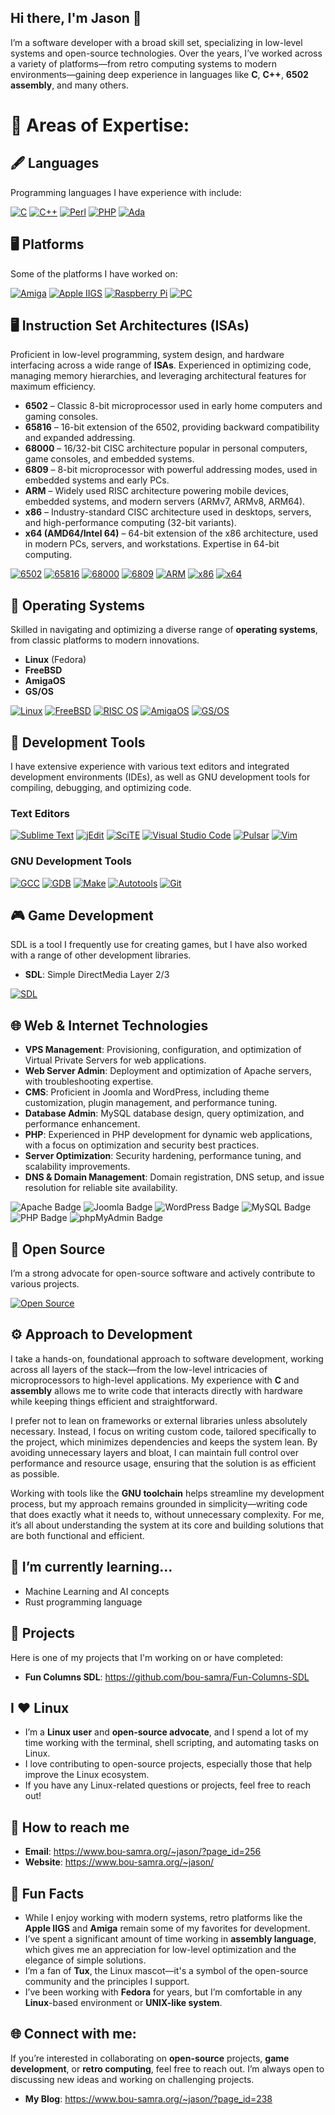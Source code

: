 ## Hi there, I'm Jason 👋

I’m a software developer with a broad skill set, specializing in low-level systems and open-source technologies. Over the years, I’ve worked across a variety of platforms—from retro computing systems to modern environments—gaining deep experience in languages like **C**, **C++**, **6502 assembly**, and many others.

# 🚀 Areas of Expertise:
## 🖋️ Languages
  Programming languages I have experience with include:
  
  [![C](https://img.shields.io/badge/-C-00599C?style=flat&logo=c&logoColor=white)](https://en.wikipedia.org/wiki/C_(programming_language))
  [![C++](https://img.shields.io/badge/-C%2B%2B-00599C?style=flat&logo=c%2B%2B&logoColor=white)](https://en.wikipedia.org/wiki/C%2B%2B)
  [![Perl](https://img.shields.io/badge/Perl-2296E8?style=flat&logo=perl&logoColor=white)](https://www.perl.org/)
  [![PHP](https://img.shields.io/badge/PHP-777BB4?style=flat&logo=php&logoColor=white)](https://www.php.net/)
  [![Ada](https://img.shields.io/badge/Ada-003B57?style=flat&logo=ada&logoColor=white)](https://en.wikipedia.org/wiki/Ada_(programming_language))

## 🖥️ Platforms  
Some of the platforms I have worked on:

[![Amiga](https://img.shields.io/badge/Amiga-ED1C24?style=flat&logo=amiga&logoColor=white)](https://en.wikipedia.org/wiki/Amiga) [![Apple IIGS](https://img.shields.io/badge/Apple_IIGS-888888?style=flat&logo=apple&logoColor=white)](https://en.wikipedia.org/wiki/Apple_IIGS) [![Raspberry Pi](https://img.shields.io/badge/Raspberry_Pi-A22846?style=flat&logo=raspberrypi&logoColor=white)](https://www.raspberrypi.org/) [![PC](https://img.shields.io/badge/PC-0078D4?style=flat&logo=windows&logoColor=white)](https://en.wikipedia.org/wiki/Personal_computer)


  ## 🖥️ **Instruction Set Architectures (ISAs)**  
Proficient in low-level programming, system design, and hardware interfacing across a wide range of **ISAs**. Experienced in optimizing code, managing memory hierarchies, and leveraging architectural features for maximum efficiency.

- **6502** – Classic 8-bit microprocessor used in early home computers and gaming consoles.
- **65816** – 16-bit extension of the 6502, providing backward compatibility and expanded addressing.
- **68000** – 16/32-bit CISC architecture popular in personal computers, game consoles, and embedded systems.
- **6809** – 8-bit microprocessor with powerful addressing modes, used in embedded systems and early PCs.
- **ARM** – Widely used RISC architecture powering mobile devices, embedded systems, and modern servers (ARMv7, ARMv8, ARM64).
- **x86** – Industry-standard CISC architecture used in desktops, servers, and high-performance computing (32-bit variants).
- **x64 (AMD64/Intel 64)** – 64-bit extension of the x86 architecture, used in modern PCs, servers, and workstations. Expertise in 64-bit computing.

[![6502](https://img.shields.io/badge/6502-8E9A94?style=flat&logo=chip&logoColor=white)](https://en.wikipedia.org/wiki/6502) [![65816](https://img.shields.io/badge/65816-7F3D3D?style=flat&logo=chip&logoColor=white)](https://en.wikipedia.org/wiki/WDC_65C816) [![68000](https://img.shields.io/badge/68000-005EB8?style=flat&logo=chip&logoColor=white)](https://en.wikipedia.org/wiki/Motorola_68000) [![6809](https://img.shields.io/badge/6809-4F1D56?style=flat&logo=chip&logoColor=white)](https://en.wikipedia.org/wiki/Motorola_6809) [![ARM](https://img.shields.io/badge/ARM-1E7D58?style=flat&logo=arm&logoColor=white)](https://www.arm.com/) [![x86](https://img.shields.io/badge/x86-00529B?style=flat&logo=intel&logoColor=white)](https://en.wikipedia.org/wiki/X86) [![x64](https://img.shields.io/badge/x64-003B56?style=flat&logo=intel&logoColor=white)](https://en.wikipedia.org/wiki/X86-64)


## 💾 Operating Systems  
Skilled in navigating and optimizing a diverse range of **operating systems**, from classic platforms to modern innovations.

- **Linux** (Fedora)  
- **FreeBSD**  
- **AmigaOS**  
- **GS/OS**

[![Linux](https://img.shields.io/badge/Linux-Fedora-1E2328?style=flat&logo=linux&logoColor=white)](https://getfedora.org/) [![FreeBSD](https://img.shields.io/badge/FreeBSD-AB5B5B?style=flat&logo=freebsd&logoColor=white)](https://www.freebsd.org/) [![RISC OS](https://img.shields.io/badge/RISC_OS-9B4F96?style=flat&logo=risc-os&logoColor=white)](https://www.riscosopen.org/) [![AmigaOS](https://img.shields.io/badge/AmigaOS-FF6200?style=flat&logo=amiga&logoColor=white)](https://www.amigaforever.com/) [![GS/OS](https://img.shields.io/badge/GS_OS-0063B1?style=flat&logo=apple&logoColor=white)](https://en.wikipedia.org/wiki/GS/OS)


## 🧰 Development Tools

I have extensive experience with various text editors and integrated development environments (IDEs), as well as GNU development tools for compiling, debugging, and optimizing code.

### Text Editors

[![Sublime Text](https://img.shields.io/badge/Sublime%20Text-FF9800?style=flat&logo=sublime-text&logoColor=white)](https://www.sublimetext.com/) [![jEdit](https://img.shields.io/badge/jEdit-1C2A2C?style=flat&logo=jedit&logoColor=white)](https://www.jedit.org/) [![SciTE](https://img.shields.io/badge/SciTE-2D537D?style=flat&logo=scite&logoColor=white)](https://www.scintilla.org/SciTE.html) [![Visual Studio Code](https://img.shields.io/badge/Visual%20Studio%20Code-0078D4?style=flat&logo=visualstudiocode&logoColor=white)](https://code.visualstudio.com/) [![Pulsar](https://img.shields.io/badge/Pulsar-414F57?style=flat&logo=atom&logoColor=white)](https://pulsar-edit.dev/) [![Vim](https://img.shields.io/badge/Vim-019733?style=flat&logo=vim&logoColor=white)](https://www.vim.org/)   

### GNU Development Tools

[![GCC](https://img.shields.io/badge/GCC-00599C?style=flat&logo=gcc&logoColor=white)](https://gcc.gnu.org/) [![GDB](https://img.shields.io/badge/GDB-FF0000?style=flat&logo=gdb&logoColor=white)](https://www.gnu.org/software/gdb/) [![Make](https://img.shields.io/badge/Make-000000?style=flat&logo=gnu&logoColor=white)](https://www.gnu.org/software/make/) [![Autotools](https://img.shields.io/badge/Autotools-2C6B8D?style=flat&logo=gnu&logoColor=white)](https://www.gnu.org/software/autoconf/) [![Git](https://img.shields.io/badge/Git-F05032?style=flat&logo=git&logoColor=white)](https://git-scm.com/)


## 🎮 Game Development
SDL is a tool I frequently use for creating games, but I have also worked with a range of other development libraries.
- **SDL**: Simple DirectMedia Layer 2/3

[![SDL](https://img.shields.io/badge/SDL-1E2328?style=flat&logo=gamepad&logoColor=white)](https://www.libsdl.org/)

## 🌐 Web & Internet Technologies

- **VPS Management**: Provisioning, configuration, and optimization of Virtual Private Servers for web applications.
- **Web Server Admin**: Deployment and optimization of Apache servers, with troubleshooting expertise.
- **CMS**: Proficient in Joomla and WordPress, including theme customization, plugin management, and performance tuning.
- **Database Admin**: MySQL database design, query optimization, and performance enhancement.
- **PHP**: Experienced in PHP development for dynamic web applications, with a focus on optimization and security best practices.
- **Server Optimization**: Security hardening, performance tuning, and scalability improvements.
- **DNS & Domain Management**: Domain registration, DNS setup, and issue resolution for reliable site availability.

![Apache Badge](https://img.shields.io/badge/Apache-232B2B?logo=apache&logoColor=white) ![Joomla Badge](https://img.shields.io/badge/Joomla-2C6BB6?logo=joomla&logoColor=white) ![WordPress Badge](https://img.shields.io/badge/WordPress-21759B?logo=wordpress&logoColor=white) ![MySQL Badge](https://img.shields.io/badge/MySQL-4479A1?logo=mysql&logoColor=white) ![PHP Badge](https://img.shields.io/badge/PHP-777BB4?logo=php&logoColor=white) ![phpMyAdmin Badge](https://img.shields.io/badge/phpMyAdmin-6C3E3D?logo=phpmyadmin&logoColor=white)



## 🧩 Open Source
  I’m a strong advocate for open-source software and actively contribute to various projects.
  
  [![Open Source](https://img.shields.io/badge/Open%20Source-FF9B00?style=flat&logo=open-source-initiative&logoColor=white)](https://opensource.org/)

## ⚙️ Approach to Development   
I take a hands-on, foundational approach to software development, working across all layers of the stack—from the low-level intricacies of microprocessors to high-level applications. My experience with **C** and **assembly** allows me to write code that interacts directly with hardware while keeping things efficient and straightforward.

I prefer not to lean on frameworks or external libraries unless absolutely necessary. Instead, I focus on writing custom code, tailored specifically to the project, which minimizes dependencies and keeps the system lean. By avoiding unnecessary layers and bloat, I can maintain full control over performance and resource usage, ensuring that the solution is as efficient as possible.

Working with tools like the **GNU toolchain** helps streamline my development process, but my approach remains grounded in simplicity—writing code that does exactly what it needs to, without unnecessary complexity. For me, it’s all about understanding the system at its core and building solutions that are both functional and efficient.


## 🌱 I’m currently learning...
- Machine Learning and AI concepts
- Rust programming language

## 🔧 Projects
Here is one of my projects that I'm working on or have completed:
- **Fun Columns SDL**: https://github.com/bou-samra/Fun-Columns-SDL

## I ❤️ Linux
- I’m a **Linux user** and **open-source advocate**, and I spend a lot of my time working with the terminal, shell scripting, and automating tasks on Linux.
- I love contributing to open-source projects, especially those that help improve the Linux ecosystem.
- If you have any Linux-related questions or projects, feel free to reach out!

## 🤝 How to reach me
- **Email**: https://www.bou-samra.org/~jason/?page_id=256
- **Website**: https://www.bou-samra.org/~jason/

## 📝 Fun Facts
- While I enjoy working with modern systems, retro platforms like the **Apple IIGS** and **Amiga** remain some of my favorites for development.
- I’ve spent a significant amount of time working in **assembly language**, which gives me an appreciation for low-level optimization and the elegance of simple solutions.
- I’m a fan of **Tux**, the Linux mascot—it's a symbol of the open-source community and the principles I support.
- I’ve been working with **Fedora** for years, but I’m comfortable in any **Linux**-based environment or **UNIX-like system**.

## 🌐 Connect with me:
If you’re interested in collaborating on **open-source** projects, **game development**, or **retro computing**, feel free to reach out. I’m always open to discussing new ideas and working on challenging projects.
- **My Blog**: https://www.bou-samra.org/~jason/?page_id=238

